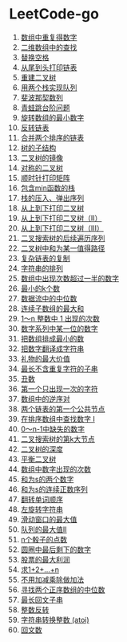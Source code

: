 # LeetCode-go
1. [数组中重复得数字
](./yangchnet/offer-03-s/)   
2. [二维数组中的查找
](./yangchnet/offer-04-m/)   
3. [替换空格
](./yangchnet/offer-05-s/)   
4. [从尾到头打印链表
](./yangchnet/offer-06-s/)   
5. [重建二叉树
](./yangchnet/offer-07-m/)   
6. [用两个栈实现队列
](./yangchnet/offer-09-s/)   
7. [斐波那契数列
](./yangchnet/offer-10-I-s/)   
8. [青蛙跳台阶问题
](./yangchnet/offer-10-II-s/)   
9. [旋转数组的最小数字
](./yangchnet/offer-11-s/)   
10. [反转链表
](./yangchnet/offer-24/)   
11. [合并两个排序的链表
](./yangchnet/offer-25/)   
12. [树的子结构
](./yangchnet/offer-26/)   
13. [二叉树的镜像
](./yangchnet/offer-27/)   
14. [对称的二叉树
](./yangchnet/offer-28/)   
15. [顺时针打印矩阵
](./yangchnet/offer-29/)   
16. [包含min函数的栈
](./yangchnet/offer-30/)   
17. [栈的压入、弹出序列
](./yangchnet/offer-31/)   
18. [从上到下打印二叉树
](./yangchnet/offer-32/)   
19. [从上到下打印二叉树（II）
](./yangchnet/offer-32-II/)   
20. [从上到下打印二叉树（III）
](./yangchnet/offer-32-III/)   
21. [二叉搜索树的后续遍历序列
](./yangchnet/offer-33/)   
22. [二叉树中和为某一值得路径
](./yangchnet/offer-34-f/)   
23. [复杂链表的复制
](./yangchnet/offer-35-m/)   
24. [字符串的排列
](./yangchnet/offer-38-d/)   
25. [数组中出现次数超过一半的数字
](./yangchnet/offer-39-s/)   
26. [最小的k个数
](./yangchnet/offer-40-s/)   
27. [数据流中的中位数
](./yangchnet/offer-41-d/)   
28. [连续子数组的最大和
](./yangchnet/offer-42-s/)   
29. [1～n 整数中 1 出现的次数
](./yangchnet/offer-43-d/)   
30. [数字系列中某一位的数字
](./yangchnet/offer-44-d/)   
31. [把数组排成最小的数
](./yangchnet/offer-45-m/)   
32. [把数字翻译成字符串
](./yangchnet/offer-46-m/)   
33. [礼物的最大价值
](./yangchnet/offer-47-m/)   
34. [最长不含重复字符的子串
](./yangchnet/offer-48-m/)   
35. [丑数
](./yangchnet/offer-49-m/)   
36. [第一个只出现一次的字符
](./yangchnet/offer-50-s/)   
37. [数组中的逆序对
](./yangchnet/offer-51-d/)   
38. [两个链表的第一个公共节点
](./yangchnet/offer-52-s/)   
39. [在排序数组中查找数字 Ⅰ
](./yangchnet/offer-53-I-s/)   
40. [0～n-1中缺失的数字
](./yangchnet/offer-53-II-s/)   
41. [二叉搜索树的第k大节点
](./yangchnet/offer-54-s/)   
42. [二叉树的深度
](./yangchnet/offer-55-I-s/)   
43. [平衡二叉树
](./yangchnet/offer-55-II-s/)   
44. [数组中数字出现的次数
](./yangchnet/offer-56-I-m/)   
45. [和为s的两个数字
](./yangchnet/offer-57-I-s/)   
46. [和为s的连续正数序列
](./yangchnet/offer-57-II-s/)   
47. [翻转单词顺序
](./yangchnet/offer-58-I-s/)   
48. [左旋转字符串
](./yangchnet/offer-58-II-s/)   
49. [滑动窗口的最大值
](./yangchnet/offer-59-I-s/)   
50. [队列的最大值II
](./yangchnet/offer-59-II-m/)   
51. [n个骰子的点数
](./yangchnet/offer-60-m/)   
52. [圆圈中最后剩下的数字
](./yangchnet/offer-62-s/)   
53. [股票的最大利润
](./yangchnet/offer-63-m/)   
54. [求1+2+…+n
](./yangchnet/offer-64-m/)   
55. [不用加减乘除做加法
](./yangchnet/offer-65-s/)   
56. [寻找两个正序数组的中位数
](./yangchnet/topic-4/)   
57. [最长回文子串
](./yangchnet/topic-5/)   
58. [整数反转
](./yangchnet/topic-7/)   
59. [字符串转换整数 (atoi)
](./yangchnet/topic-8/)   
60. [回文数
](./yangchnet/topic-9/)   
